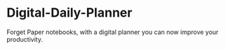 # Digital-Daily-Planner
Forget Paper notebooks, with a digital planner you can now improve your productivity. 
